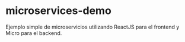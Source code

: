 # microservices-demo
Ejemplo simple de microservicios utilizando ReactJS para el frontend y Micro para el backend.
